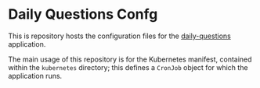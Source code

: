 # Daily Questions Confg

This is repository hosts the configuration files for the [daily-questions](https://github.com/jdockerty/daily-questions) application.

The main usage of this repository is for the Kubernetes manifest, contained within the `kubernetes` directory; this defines a `CronJob` object for which the application runs. 